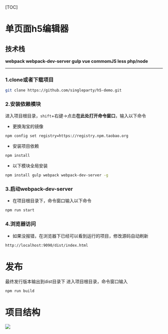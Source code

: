 [TOC]
# **单页面h5编辑器**
## **技术栈**
**webpack webpack-dev-server gulp vue commomJS less php/node**
***
### 1.clone或者下载项目
```bash
git clone https://github.com/singleparty/h5-demo.git
```
### 2.安装依赖模块
进入项目根目录，`shift`+右键->点击**在此处打开命令窗口**，输入以下命令

* 更换淘宝的镜像
```bash
npm config set registry=https://registry.npm.taobao.org
```
* 安装项目依赖
```bash
npm install
```
* 以下模块全局安装
```bash
npm install gulp webpack webpack-dev-server -g
```
### 3.启动webpack-dev-server

* 在项目根目录下，命令窗口输入以下命令
```bash
npm run start
```
### 4.浏览器访问

* 如果没报错，在浏览器下已经可以看到运行的项目，修改源码自动刷新
```bash
http://localhost:9090/dist/index.html
```

# **发布**

最终发行版本输出到dist目录下
进入项目根目录，命令窗口输入
```bash
npm run build
```
# **项目结构**

![](http://00an.com/image/demo/6.png)